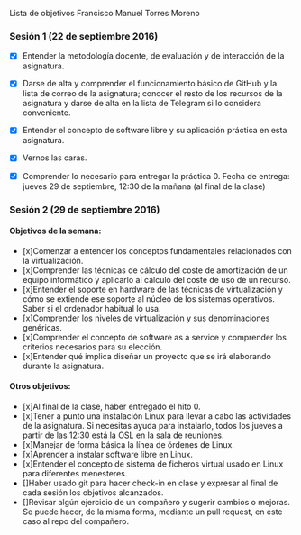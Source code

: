 Lista de objetivos Francisco Manuel Torres Moreno

### Sesión 1 (22 de septiembre 2016)
- [x] Entender la metodología docente, de evaluación y de interacción de la asignatura.

- [x] Darse de alta y comprender el funcionamiento básico de GitHub y la lista de correo de la asignatura; conocer el resto de los recursos de la asignatura y darse de alta en la lista de Telegram si lo considera conveniente.
 
- [x] Entender el concepto de software libre y su aplicación práctica en esta asignatura.

- [x] Vernos las caras.

- [x] Comprender lo necesario para entregar la práctica 0. Fecha de entrega: jueves 29 de septiembre, 12:30 de la mañana (al final de la clase)

### Sesión 2 (29 de septiembre 2016)
#### Objetivos de la semana:
- [x]Comenzar a entender los conceptos fundamentales relacionados con la virtualización.
- [x]Comprender las técnicas de cálculo del coste de amortización de un equipo informático y aplicarlo al cálculo del coste de uso de un recurso.
- [x]Entender el soporte en hardware de las técnicas de virtualización y cómo se extiende ese soporte al núcleo de los sistemas operativos. Saber si el ordenador habitual lo usa.
- [x]Comprender los niveles de virtualización y sus denominaciones genéricas.
- [x]Comprender el concepto de software as a service y comprender los criterios necesarios para su elección.
- [x]Entender qué implica diseñar un proyecto que se irá elaborando durante la asignatura.

#### Otros objetivos:
- [x]Al final de la clase, haber entregado el hito 0.
- [x]Tener a punto una instalación Linux para llevar a cabo las actividades de la asignatura. Si necesitas ayuda para instalarlo, todos los jueves a partir de las 12:30 está la OSL en la sala de reuniones.
- [x]Manejar de forma básica la línea de órdenes de Linux.
- [x]Aprender a instalar software libre en Linux.
- [x]Entender el concepto de sistema de ficheros virtual usado en Linux para diferentes menesteres.
- []Haber usado git para hacer check-in en clase y expresar al final de cada sesión los objetivos alcanzados.
- []Revisar algún ejercicio de un compañero y sugerir cambios o mejoras. Se puede hacer, de la misma forma, mediante un pull request, en este caso al repo del compañero.
